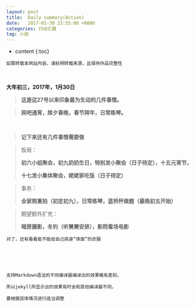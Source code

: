 ```yaml
---
layout: post
title:  Daily summary(Action)
date:   2017-01-30 23:55:00 +0800
categories: 行动汇报
tag: 小结
---
```


* content
{:toc}


`如需转载本网站内容，请标明转载来源，且保持作品完整性`

&nbsp;

**大年初三，2017年，1月30日**
     

> **这是这27号以来印象最为生动的几件事情。**

> 
>**网吧通宵，除夕春晚，春节拜年，日常练琴。**

&nbsp;

>**记下来还有几件事情需要做**

>饭局：
> 
>**初六小组聚会，初九奶奶生日，特别发小聚会（日子待定），十五元宵节，**
> 
>**十七发小集体聚会，姥姥家吃饭（日子待定）**

>事务：
> 
>**全家照重拍（初定初九），日常练琴，蓝桥杯做题（最晚初五开始）**

>期望额外扩充：
> 
>**暗房摄影，冬钓（听舅舅安排），影院看场电影**

    对了，还有看看能不能给自己挑身“体面”的衣服
	
&nbsp;

　　　　　　　　　　　　　　　　　　　　　　　　　　　　　

`支持Markdown语法的不同编译器编译出的效果略有差别，`

`所以jekyll所显示出的效果有时会和其他编译器不同，`

`要根据具体情况进行适当调整`
	
　　　　　　　


